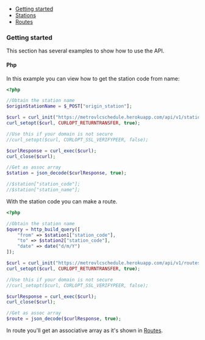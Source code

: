 <div class="doc-menu">
    <ul>
        <li><a href="getting-started">Getting started</a></li>
        <li><a href="stations">Stations</a></li>
        <li><a href="routes">Routes</a></li>
    </ul>
</div>

### Getting started

This section has several examples to show how to use the API.

#### Php

In this example you can view how to get the station code from name:

```php
<?php

//Obtain the station name
$originStationName = $_POST["origin_station"];

$curl = curl_init("https://metrovlcschedule.herokuapp.com/api/v1/stations/converter/$originStationName");
curl_setopt($curl, CURLOPT_RETURNTRANSFER, true);

//Use this if your domain is not secure
//curl_setopt($curl, CURLOPT_SSL_VERIFYPEER, false);

$curlResponse = curl_exec($curl);
curl_close($curl);

//Get as assoc array
$station = json_decode($curlResponse, true);

//$station["station_code"];
//$station["station_name"];

```

With the station code you can make a route.

```php
<?php

//Obtain the station name
$query = http_build_query([
    "from" => $station1["station_code"],
    "to" => $station2["station_code"],
    "date" => date("d/m/Y")
]);

$curl = curl_init("https://metrovlcschedule.herokuapp.com/api/v1/routes?$query");
curl_setopt($curl, CURLOPT_RETURNTRANSFER, true);

//Use this if your domain is not secure
//curl_setopt($curl, CURLOPT_SSL_VERIFYPEER, false);

$curlResponse = curl_exec($curl);
curl_close($curl);

//Get as assoc array
$route = json_decode($curlResponse, true);
```

In route you'll get an associative array as it's shown in [Routes](documentation/routes#routes).